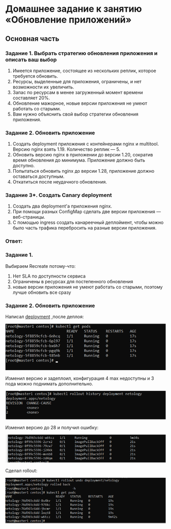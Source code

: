 # Домашнее задание к занятию  «Обновление приложений»


## Основная часть

### Задание 1. Выбрать стратегию обновления приложения и описать ваш выбор

1. Имеется приложение, состоящее из нескольких реплик, которое требуется обновить.
2. Ресурсы, выделенные для приложения, ограничены, и нет возможности их увеличить.
3. Запас по ресурсам в менее загруженный момент времени составляет 20%.
4. Обновление мажорное, новые версии приложения не умеют работать со старыми.
5. Вам нужно объяснить свой выбор стратегии обновления приложения.

### Задание 2. Обновить приложение

1. Создать deployment приложения с контейнерами nginx и multitool. Версию nginx взять 1.19. Количество реплик — 5.
2. Обновить версию nginx в приложении до версии 1.20, сократив время обновления до минимума. Приложение должно быть доступно.
3. Попытаться обновить nginx до версии 1.28, приложение должно оставаться доступным.
4. Откатиться после неудачного обновления.


### Задание 3*. Создать Canary deployment

1. Создать два deployment'а приложения nginx.
2. При помощи разных ConfigMap сделать две версии приложения — веб-страницы.
3. С помощью ingress создать канареечный деплоймент, чтобы можно было часть трафика перебросить на разные версии приложения.


### Ответ:

### Задание 1.

Выбираем Recreate потому-что:
1) Нет SLA по доступности сервиса
2) Ограничены в ресурсах для постепенного обновления
3) новые версии приложения не умеют работать со старыми, поэтому лучше обновить все сразу

### Задание 2. Обновить приложение

Написал [deployment](https://https://github.com/Mix1g/netology/tree/master/14-kubecloud-04-update-K8S/depl.yaml)
 ,после деплоя:

![1](img/1.png)

Изменил версию и задеплоил, конфигурация 4 max недоступны и 3 пода можно поднимать дополнительно.

![2](img/2.png)

Изменил версию до 28 и получил ошибку:

![3](img/3.png)

Сделал rollout:

![4](img/4.png)

